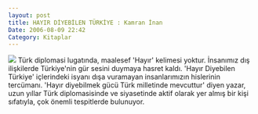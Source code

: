 ```yaml
---
layout: post
title: HAYIR DİYEBİLEN TÜRKİYE : Kamran İnan
Date: 2006-08-09 22:42
Category: Kitaplar
---
```


<span class="kitap-resmi">![][100]</span> Türk diplomasi lugatında, maalesef 'Hayır' kelimesi yoktur.
İnsanımız dış ilişkilerde Türkiye'nin gür sesini duymaya hasret kaldı.
'Hayır Diyebilen Türkiye' içlerindeki isyanı dışa vuramayan
insanlarımızın hislerinin tercümanı. 'Hayır diyebilmek gücü Türk
milletinde mevcuttur' diyen yazar, uzun yıllar Türk diplomasisinde ve
siyasetinde aktif olarak yer almış bir kişi sıfatıyla, çok önemli
tespitlerde bulunuyor.

  [100]: /images/hayir_diyebilen_turkiye.jpg
